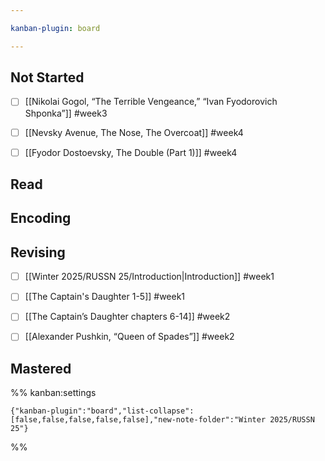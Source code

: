 ```yaml
---

kanban-plugin: board

---
```


## Not Started

- [ ] [[Nikolai Gogol, “The Terrible Vengeance,” “Ivan Fyodorovich Shponka”]]  #week3
- [ ] [[Nevsky Avenue, The Nose, The Overcoat]] #week4
- [ ] [[Fyodor Dostoevsky, The Double (Part 1)]] #week4


## Read



## Encoding



## Revising

- [ ] [[Winter 2025/RUSSN 25/Introduction|Introduction]] #week1
- [ ] [[The Captain's Daughter 1-5]] #week1
- [ ] [[The Captain’s Daughter chapters 6-14]] #week2
- [ ] [[Alexander Pushkin, “Queen of Spades”]] #week2


## Mastered





%% kanban:settings
```
{"kanban-plugin":"board","list-collapse":[false,false,false,false,false],"new-note-folder":"Winter 2025/RUSSN 25"}
```
%%